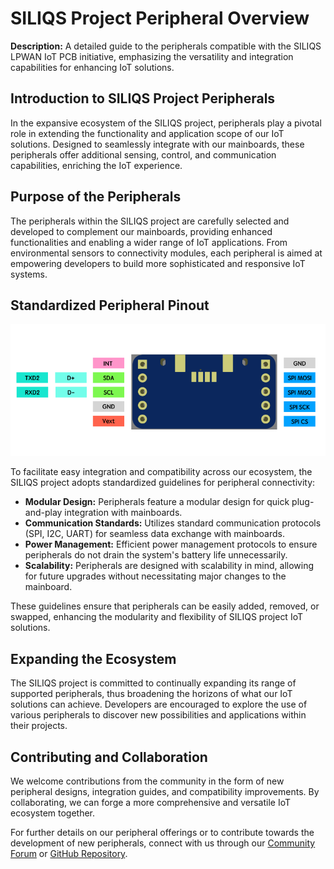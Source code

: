 # SILIQS Project Peripheral Overview

**Description:** A detailed guide to the peripherals compatible with the SILIQS LPWAN IoT PCB initiative, emphasizing the versatility and integration capabilities for enhancing IoT solutions.

## Introduction to SILIQS Project Peripherals

In the expansive ecosystem of the SILIQS project, peripherals play a pivotal role in extending the functionality and application scope of our IoT solutions. Designed to seamlessly integrate with our mainboards, these peripherals offer additional sensing, control, and communication capabilities, enriching the IoT experience.

## Purpose of the Peripherals

The peripherals within the SILIQS project are carefully selected and developed to complement our mainboards, providing enhanced functionalities and enabling a wider range of IoT applications. From environmental sensors to connectivity modules, each peripheral is aimed at empowering developers to build more sophisticated and responsive IoT systems.

## Standardized Peripheral Pinout

![Peripherals Overview](./peripherals_pinout.png?raw=true)

To facilitate easy integration and compatibility across our ecosystem, the SILIQS project adopts standardized guidelines for peripheral connectivity:

- **Modular Design:** Peripherals feature a modular design for quick plug-and-play integration with mainboards.
- **Communication Standards:** Utilizes standard communication protocols (SPI, I2C, UART) for seamless data exchange with mainboards.
- **Power Management:** Efficient power management protocols to ensure peripherals do not drain the system's battery life unnecessarily.
- **Scalability:** Peripherals are designed with scalability in mind, allowing for future upgrades without necessitating major changes to the mainboard.

These guidelines ensure that peripherals can be easily added, removed, or swapped, enhancing the modularity and flexibility of SILIQS project IoT solutions.

## Expanding the Ecosystem

The SILIQS project is committed to continually expanding its range of supported peripherals, thus broadening the horizons of what our IoT solutions can achieve. Developers are encouraged to explore the use of various peripherals to discover new possibilities and applications within their projects.

## Contributing and Collaboration

We welcome contributions from the community in the form of new peripheral designs, integration guides, and compatibility improvements. By collaborating, we can forge a more comprehensive and versatile IoT ecosystem together.

For further details on our peripheral offerings or to contribute towards the development of new peripherals, connect with us through our [Community Forum](#) or [GitHub Repository](#).

